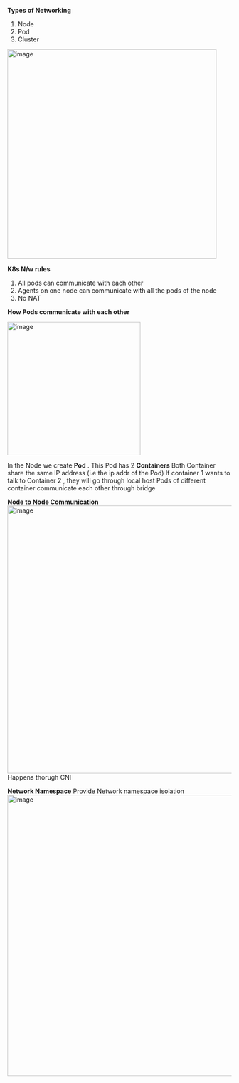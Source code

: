 
**Types of Networking**
1. Node
2. Pod
3. Cluster

<img width="470" alt="image" src="https://github.com/user-attachments/assets/5a4a7eef-41d5-40f3-bff9-499c12a07c60" />


**K8s N/w rules**
1. All pods can communicate with each other
2. Agents on one node can communicate with all the pods of the node
3. No NAT

**How Pods communicate with each other**

<img width="299" alt="image" src="https://github.com/user-attachments/assets/0e9dd1e0-078d-4b94-96a4-d4b337fbb9e4" />


In the Node we create **Pod** .
This Pod has 2 **Containers**
Both Container share the same IP address (i.e the ip addr of the Pod) 
If container 1 wants to talk to Container 2 , they will go through local host 
Pods of different container communicate each other through bridge 

**Node to Node Communication**
<img width="600" alt="image" src="https://github.com/user-attachments/assets/8193be1f-da93-4d9e-a8ea-5031e71d9e97" />
Happens thorugh CNI 

**Network Namespace**
Provide Network namespace isolation 
<img width="630" alt="image" src="https://github.com/user-attachments/assets/b821e223-ef58-44d2-bb60-c57efc937edf" />



